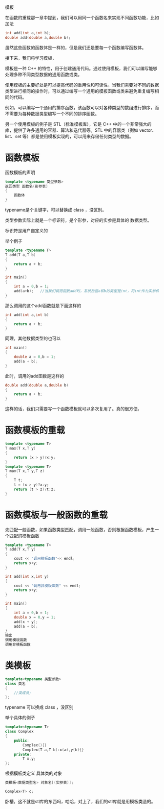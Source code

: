 模板

在函数的重载那一章中提到，我们可以用同一个函数名来实现不同函数功能，比如 加法

```cpp
int add(int a,int b);
double add(double a,double b);
```

虽然这些函数的函数体是一样的，但是我们还是要每一个函数编写函数体。

接下来，我们将学习模板，

模板是一种 C++ 的特性，用于创建通用代码。通过使用模板，我们可以编写能够处理多种不同类型数据的通用函数或类。

使用模板的主要好处是可以提高代码的重用性和可读性。当我们需要对不同的数据类型进行相同的操作时，可以通过编写一个通用的模板函数或类来避免重复编写相同的代码。

例如，可以编写一个通用的排序函数，该函数可以对各种类型的数组进行排序，而不需要为每种数据类型编写一个不同的排序函数。

另一个使用模板的例子是 STL（标准模板库），它是 C++ 中的一个非常强大的库，提供了许多通用的容器、算法和迭代器等。STL 中的容器类（例如 vector、list、set 等）都是使用模板实现的，可以用来存储任何类型的数据。



# 函数模板

函数模板的声明

```cpp
template <typename 类型参数>
返回类型 函数名(形参表)
{
    函数体
}
```

typename是个关键字，可以替换成 class ，没区别。

类型参数实际上就是一个标识符，是个形参，对应的实参是具体的 数据类型。

标识符是用户自定义的

举个例子

```cpp
template <typename T>
T add(T a,T b)
{
    return a + b;
}

int main()
{
    int a = 0,b = 1;
    add(a+b);   //当我们调用函数add时，系统检查a和b的类型是int，将int作为实参传递给类型参数。
}
```

那么调用的这个add函数就是下面这样的

```cpp
int add(int a,int b)
{
    return a + b;
}
```

同理，其他数据类型的也可以

```cpp
int main()
{
    double a = 0,b = 1;
    add(a + b);
}
```

此时，调用的add函数是这样的

```cpp
double add(double a,double b)
{
    return a + b;
}
```



这样的话，我们只需要写一个函数模板就可以多次复用了。真的很方便。



# 函数模板的重载

```cpp
template <typename T>
T max(T x,T y)
{
    return (x > y)?x:y;
}
template <typename T>
T max(T x,T y,T z)
{
    T t;
    t = (x > y)?x:y;
    return (t > z)?t:z;
}
```



# 函数模板与一般函数的重载

先匹配一般函数，如果函数类型匹配，调用一般函数，否则根据函数模板，产生一个匹配的模板函数

```cpp
template <typename T>
T add(T x,T y)
{
    cout << "调用模板函数"<< endl;
    return x+y;
}

int add(int x,int y)
{
    cout << "调用非模板函数" << endl;
    return x+y;
}

int main()
{
    int a = 0,b = 1;
    double x = 0,y = 1;
    add(x + y);
    add(a + b);
}
输出
调用模板函数
调用非模板函数
```



# 类模板

```cpp
template<typename 类型参数>
class 类名
{
    //类成员;
};
```

typename 可以换成 class ，没区别

举个具体的例子

```cpp
template<typename T>
class Complex
{
    public:
    	Complex(){}
    	Complex(T a,T b):x(a),y(b){}
    private:
    	T x,y;
};
```

根据模板类定义  具体类的对象

```cpp
类模板<数据类型名> 对象名[(实参表)];
```

```cpp
Complex<T> c;
```

卧槽，这不就是stl库的东西吗，哈哈，对上了，我们的stl库就是用模板类造的。







